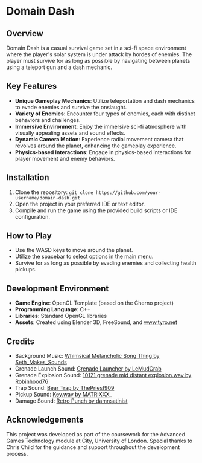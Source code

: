 # Domain Dash


## Overview

Domain Dash is a casual survival game set in a sci-fi space environment where the player's solar system is under attack by hordes of enemies. The player must survive for as long as possible by navigating between planets using a teleport gun and a dash mechanic.

## Key Features

- **Unique Gameplay Mechanics**: Utilize teleportation and dash mechanics to evade enemies and survive the onslaught.
- **Variety of Enemies**: Encounter four types of enemies, each with distinct behaviors and challenges.
- **Immersive Environment**: Enjoy the immersive sci-fi atmosphere with visually appealing assets and sound effects.
- **Dynamic Camera Motion**: Experience radial movement camera that revolves around the planet, enhancing the gameplay experience.
- **Physics-based Interactions**: Engage in physics-based interactions for player movement and enemy behaviors.

## Installation

1. Clone the repository: `git clone https://github.com/your-username/domain-dash.git`
2. Open the project in your preferred IDE or text editor.
3. Compile and run the game using the provided build scripts or IDE configuration.

## How to Play

- Use the WASD keys to move around the planet.
- Utilize the spacebar to select options in the main menu.
- Survive for as long as possible by evading enemies and collecting health pickups.

## Development Environment

- **Game Engine**: OpenGL Template (based on the Cherno project)
- **Programming Language**: C++
- **Libraries**: Standard OpenGL libraries
- **Assets**: Created using Blender 3D, FreeSound, and www.tyro.net

## Credits

- Background Music: [Whimsical Melancholic Song Thing by Seth_Makes_Sounds](link)
- Grenade Launch Sound: [Grenade Launcher by LeMudCrab](link)
- Grenade Explosion Sound: [10121 grenade mid distant explosion.wav by Robinhood76](link)
- Trap Sound: [Bear Trap by ThePriest909](link)
- Pickup Sound: [Key.wav by MATRIXXX_](link)
- Damage Sound: [Retro Punch by damnsatinist](link)

## Acknowledgements

This project was developed as part of the coursework for the Advanced Games Technology module at City, University of London. Special thanks to Chris Child for the guidance and support throughout the development process.

